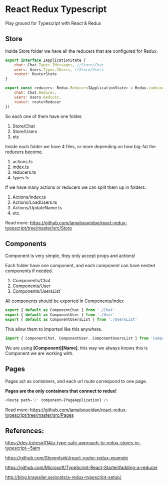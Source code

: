 # React Redux Typescript

Play ground for Typescript with React & Redux

## Store

Inside Store folder we have all the reducers that are configured for Redux.

```javascript
export interface IApplicationState {
    chat: Chat.Types.IMessages, //Store/Chat
    users: Users.Types.IUsers, //Store/Users
    router: RouterState 
}

export const reducers: Redux.Reducer<IApplicationState> = Redux.combineReducers<IApplicationState>({
    chat: Chat.Reducer,
    users: Users.Reducer,
    router: routerReducer
})
```

So each one of them have one folder.

1. Store/Chat
2. Store/Users
3. etc

Inside each folder we have 4 files, or more depending on how big-fat the reducers become.

1. actions.ts
2. index.ts 
3. reducers.ts
4. types.ts

If we have many actions or reducers we can split them up in folders.

1. Actions/index.ts
2. Actions/LoadUsers.ts
3. Actions/UpdateName.ts
4. etc.

Read more: https://github.com/jamalsoueidan/react-redux-typescript/tree/master/src/Store

## Components 

Component is very simple, they only accept props and actions!

Each folder have one component, and each component can have nested components if needed.

1. Components/Chat
2. Components/User
3. Components/UsersList`

All components should be exported in Components/index

```javascript
export { default as ComponentChat } from './Chat'
export { default as ComponentUser } from './User'
export { default as ComponentUsersList } from './UsersList'
```

This allow them to imported like this anywhere.

```javascript
import { ComponentChat, ComponentUser, ComponentUsersList } from 'Components'
```

We are using **[Component][Name]**, this way we always knows this is Component we are working with.

## Pages

Pages act as containers, and each url route correspond to one page.

**Pages are the only containers that connect to redux!**

```javascript
<Route path='/' component={PageApplication} />
```

Read more: https://github.com/jamalsoueidan/react-redux-typescript/tree/master/src/Pages

## References:

https://dev.to/resir014/a-type-safe-approach-to-redux-stores-in-typescript--5ajm

https://github.com/StevenIseki/react-router-redux-example

https://github.com/Microsoft/TypeScript-React-Starter#adding-a-reducer

http://blog.krawaller.se/posts/a-redux-typescript-setup/